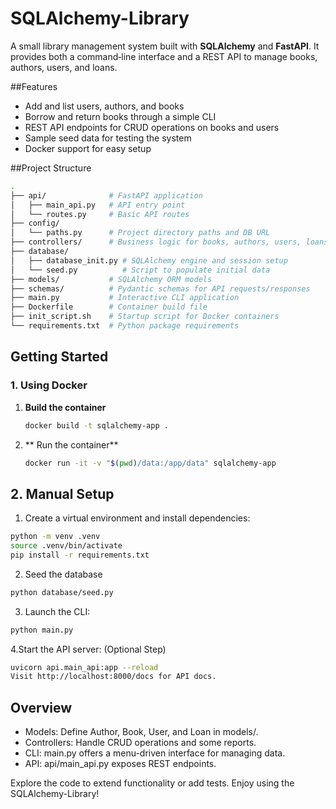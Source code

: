 # SQLAlchemy-Library

A small library management system built with **SQLAlchemy** and **FastAPI**.
It provides both a command‑line interface and a REST API to manage books, authors, users, and loans.

##Features

- Add and list users, authors, and books
- Borrow and return books through a simple CLI
- REST API endpoints for CRUD operations on books and users
- Sample seed data for testing the system
- Docker support for easy setup

##Project Structure
```bash
.
├── api/              # FastAPI application
│   ├── main_api.py   # API entry point
│   └── routes.py     # Basic API routes
├── config/
│   └── paths.py      # Project directory paths and DB URL
├── controllers/      # Business logic for books, authors, users, loans, reports
├── database/
│   ├── database_init.py # SQLAlchemy engine and session setup
│   └── seed.py          # Script to populate initial data
├── models/           # SQLAlchemy ORM models
├── schemas/          # Pydantic schemas for API requests/responses
├── main.py           # Interactive CLI application
├── Dockerfile        # Container build file
├── init_script.sh    # Startup script for Docker containers
└── requirements.txt  # Python package requirements
```

## Getting Started

### 1. Using Docker

1. **Build the container**

   ```bash
   docker build -t sqlalchemy-app .
   ```
   
2. ** Run the container**
	```bash
	docker run -it -v "$(pwd)/data:/app/data" sqlalchemy-app
	```
	
## 2. Manual Setup	

1. Create a virtual environment and install dependencies:
```bash
python -m venv .venv
source .venv/bin/activate
pip install -r requirements.txt
```
2. Seed the database
```bash
python database/seed.py
```
3. Launch the CLI:
```bash
python main.py
```
4.Start the API server: (Optional Step)
```bash
uvicorn api.main_api:app --reload
Visit http://localhost:8000/docs for API docs.
```

## Overview

- Models: Define Author, Book, User, and Loan in models/.
- Controllers: Handle CRUD operations and some reports.
- CLI: main.py offers a menu-driven interface for managing data.
- API: api/main_api.py exposes REST endpoints.

Explore the code to extend functionality or add tests. Enjoy using the SQLAlchemy-Library!